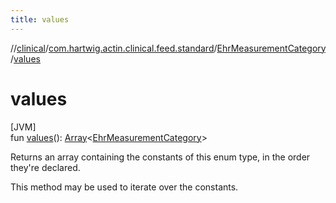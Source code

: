 ```yaml
---
title: values
---
```

//[clinical](../../../index.html)/[com.hartwig.actin.clinical.feed.standard](../index.html)/[EhrMeasurementCategory](index.html)/[values](values.html)



# values



[JVM]\
fun [values](values.html)(): [Array](https://kotlinlang.org/api/latest/jvm/stdlib/kotlin/-array/index.html)&lt;[EhrMeasurementCategory](index.html)&gt;



Returns an array containing the constants of this enum type, in the order they're declared.



This method may be used to iterate over the constants.




